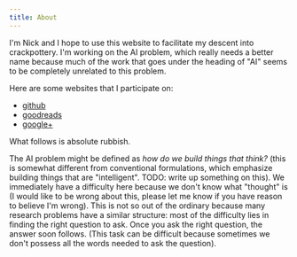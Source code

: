 ```yaml
---
title: About
---
```


I'm Nick and I hope to use this website to facilitate my descent into crackpottery. I'm working on the AI problem, which really needs a better name because much of the work that goes under the heading of "AI" seems to be completely unrelated to this problem.

Here are some websites that I participate on:

 - [github](http://www.github.com/nham)
 - [goodreads](https://www.goodreads.com/user/show/18824764-nick-hamann)
 - [google+](https://plus.google.com/u/0/107239411748947572422)

What follows is absolute rubbish.

The AI problem might be defined as *how do we build things that think?* (this is somewhat different from conventional formulations, which emphasize building things that are "intelligent". TODO: write up something on this). We immediately have a difficulty here because we don't know what "thought" is (I would like to be wrong about this, please let me know if you have reason to believe I'm wrong). This is not so out of the ordinary because many research problems have a similar structure: most of the difficulty lies in finding the right question to ask. Once you ask the right question, the answer soon follows. (This task can be difficult because sometimes we don't possess all the words needed to ask the question).

